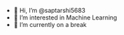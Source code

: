- 👋 Hi, I’m @saptarshi5683
- 👀 I’m interested in Machine Learning
- 🌱 I’m currently on a break
<!---
saptarshi5683/saptarshi5683 is a ✨ special ✨ repository because its `README.md` (this file) appears on your GitHub profile.
You can click the Preview link to take a look at your changes.
--->
